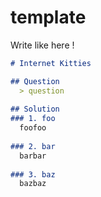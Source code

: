 # template
Write like here !

```markdown
# Internet Kitties

## Question
  > question
  
## Solution
### 1. foo
  foofoo
  
### 2. bar
  barbar
  
### 3. baz
  bazbaz
```
